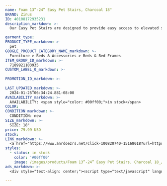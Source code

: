 ```yaml
---
name: Foam 13”-24” Easy Pet Stairs, Charcoal 18"
BRAND: Zinus
ID: 40108172935231
description_markdown: >-
  Our Easy Pet Stairs are designed to provide easy access to elevated spaces for your pets. Made with high-density CertiPUR® US Certified foam interior, these stairs offer maximum support and durability, making them suitable for pets of all sizes. The removable and washable comfort cover ensures easy maintenance.

garment_type:
PRODUCT_TYPE_markdown: >-
  pet
GOOGLE_PRODUCT_CATEGORY_NAME_markdown: >-
  Furniture > Beds & Accessories > Beds & Bed Frames
ITEM_GROUP_ID_markdown: >-
  7189921103935
CUSTOM_LABEL_0_markdown: >-
  
PROMOTION_ID_markdown: >-
  
LAST_UPDATED_markdown: >-
  2024-01-25T06:34:24.881-08:00
AVAILABILITY_markdown: >-
  AVAILABILITY: <span style="color: #00ff00;">in stock</span>
COLOR:
CONDITION_markdown: >-
  CONDITION: new
SIZE_markdown: >-
  SIZE: 18"
price: 79.99 USD
stock: 
LINK_markdown: >-
  <a href="https://www.anrdoezrs.net/click-100820740-15168018?url=https%3A%2F%2Fwww.zinus.com%2Fproducts%2Ffoam-13-24-easy-pet-stairs-charcoal%3Fvariant%3D40108172935231" target="_blank" style="display: inline-block; padding: 10px 20px; font-size: 16px; text-align: center; text-decoration: none; cursor: pointer; border: 1px solid #3498db; color: #3498db; background-color: #fff; border-radius: 5px; transition: background-color 0.3s;">Go to Product</a>
styles:
  - status: in stock
    color: '#00ff00'
    image: /images/products/Foam 13”-24” Easy Pet Stairs, Charcoal 18_/Artboard_29.jpg
ads_markdown: >-
  <div style="text-align: center;"><script type="text/javascript" language="javascript" src="https://www.kqzyfj.com/placeholder-53972226?target=_top&mouseover=N"></script></div>

---
```

